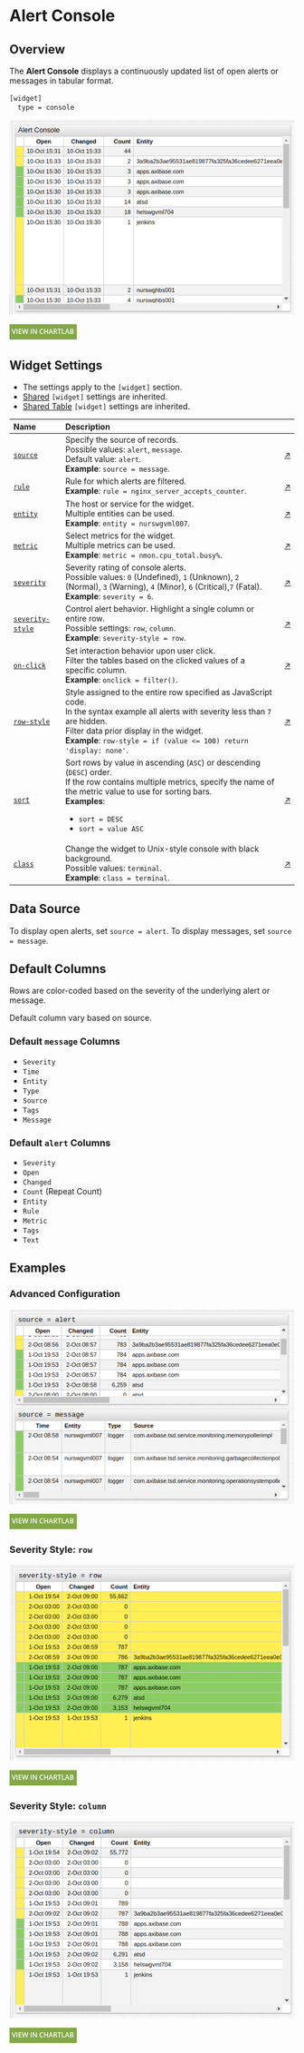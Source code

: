 # Alert Console

## Overview

The **Alert Console** displays a continuously updated list of open alerts or messages in tabular format.

```ls
[widget]
  type = console
```

![](./images/title-chart-example.png)

[![](../../images/button.png)](https://apps.axibase.com/chartlab/e373cd26)

## Widget Settings

* The settings apply to the `[widget]` section.
* [Shared](../shared/README.md#widget-settings) `[widget]` settings are inherited.
* [Shared Table](../shared-table/README.md#widget-settings) `[widget]` settings are inherited.

Name | Description | &nbsp;
:--|:--|:--
<a name="source"></a>[`source`](#source)| Specify the source of records.<br>Possible values: `alert`, `message`.<br>Default value: `alert`.<br>**Example**: `source = message`. | [↗](https://apps.axibase.com/chartlab/52548551)
<a name="rule"></a>[`rule`](#rule)| Rule for which alerts are filtered. <br>**Example**: `rule = nginx_server_accepts_counter`. | [↗](https://apps.axibase.com/chartlab/4a11cdff)
<a name="entity"></a>[`entity`](#entity)| The host or service for the widget.<br>Multiple entities can be used.<br>**Example**: `entity = nurswgvml007`.| [↗](https://apps.axibase.com/chartlab/a0b9421a)
<a name="metric"></a>[`metric`](#metric)| Select metrics for the widget.<br>Multiple metrics can be used.<br>**Example**: `metric = nmon.cpu_total.busy%`.| [↗](https://apps.axibase.com/chartlab/0e0ecc74)
<a name="severity"></a>[`severity`](#severity)| Severity rating of console alerts.<br>Possible values: `0` (Undefined), `1` (Unknown), `2` (Normal), `3` (Warning), `4` (Minor), `6` (Critical),`7` (Fatal).<br>**Example**: `severity = 6`.| [↗](https://apps.axibase.com/chartlab/2f0f96da)
<a name="severity-style"></a>[`severity-style`](#severity-style)| Control alert behavior. Highlight a single column or entire row.<br>Possible settings: `row`, `column`.<br>**Example**: `severity-style = row`.| [↗](https://apps.axibase.com/chartlab/0db89ed0/4/)
<a name="on-click"></a>[`on-click`](#on-click)| Set interaction behavior upon user click.<br>Filter the tables based on the clicked values of a specific column.<br>**Example**: `onclick = filter()`.| [↗](https://apps.axibase.com/chartlab/48fd3033)
<a name="row-style"></a>[`row-style`](#row-style)| Style assigned to the entire row specified as JavaScript code.<br>In the syntax example all alerts with severity less than `7` are hidden.<br>Filter data prior display in the widget.<br>**Example**: `row-style = if (value <= 100) return 'display: none'`. | [↗](https://apps.axibase.com/chartlab/4a14f536)
<a name="sort"></a>[`sort`](#sort)| Sort rows by value in ascending (`ASC`) or descending (`DESC`) order.<br>If the row contains multiple metrics, specify the name of the metric value to use for sorting bars.<br>**Examples**:<ul><li>`sort = DESC`<li>`sort = value ASC`</ul>|[↗](https://apps.axibase.com/chartlab/97fe70bd)
<a name="class"></a>[`class`](#class)| Change the widget to Unix-style console with black background.<br>Possible values: `terminal`.<br>**Example**: `class = terminal`.| [↗](https://apps.axibase.com/chartlab/a8eb9f57)

## Data Source

To display open alerts, set `source = alert`. To display messages, set `source = message`.

## Default Columns

Rows are color-coded based on the severity of the underlying alert or message.

Default column vary based on source.

### Default `message` Columns

* `Severity`
* `Time`
* `Entity`
* `Type`
* `Source`
* `Tags`
* `Message`

### Default `alert` Columns

* `Severity`
* `Open`
* `Changed`
* `Count` (Repeat Count)
* `Entity`
* `Rule`
* `Metric`
* `Tags`
* `Text`

## Examples

### Advanced Configuration

![](./images/advanced-configuration.png)

[![](../../images/button.png)](https://apps.axibase.com/chartlab/84fda148)

### Severity Style: `row`

![](./images/severity-style-row.png)

[![](../../images/button.png)](https://apps.axibase.com/chartlab/f5ed12c6)

### Severity Style: `column`

![](./images/severity-style-column.png)

[![](../../images/button.png)](https://apps.axibase.com/chartlab/cc0f7333)
